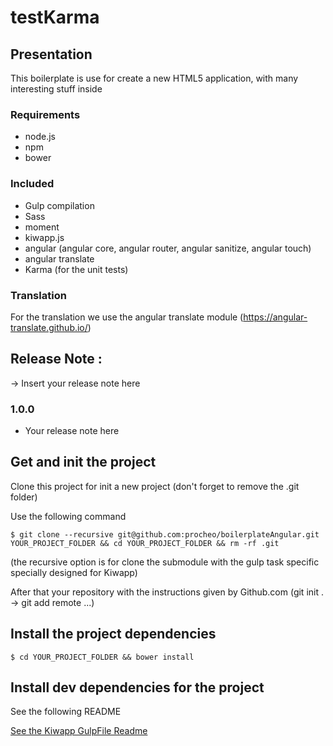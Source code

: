 # testKarma

## Presentation

This boilerplate is use for create a new HTML5 application, with many interesting stuff inside

### Requirements

- node.js
- npm
- bower

### Included

- Gulp compilation
- Sass 
- moment
- kiwapp.js
- angular (angular core, angular router, angular sanitize, angular touch)
- angular translate
- Karma (for the unit tests)

### Translation

For the translation we use the angular translate module (https://angular-translate.github.io/)


## Release Note :

-> Insert your release note here

### 1.0.0
 - Your release note here

## Get and init the project

Clone this project for init a new project (don't forget to remove the .git folder)

Use the following command
```shell
$ git clone --recursive git@github.com:procheo/boilerplateAngular.git YOUR_PROJECT_FOLDER && cd YOUR_PROJECT_FOLDER && rm -rf .git
```
(the recursive option is for clone the submodule with the gulp task specific specially designed for Kiwapp)

After that your repository with the instructions given by Github.com (git init . -> git add remote ...)

## Install the project dependencies

```shell
$ cd YOUR_PROJECT_FOLDER && bower install
```

## Install dev dependencies for the project

 See the following README
 
 <a href="https://github.com/procheo/Kiwapp_GulpFile/blob/master/README.md">See the Kiwapp GulpFile Readme</a>
